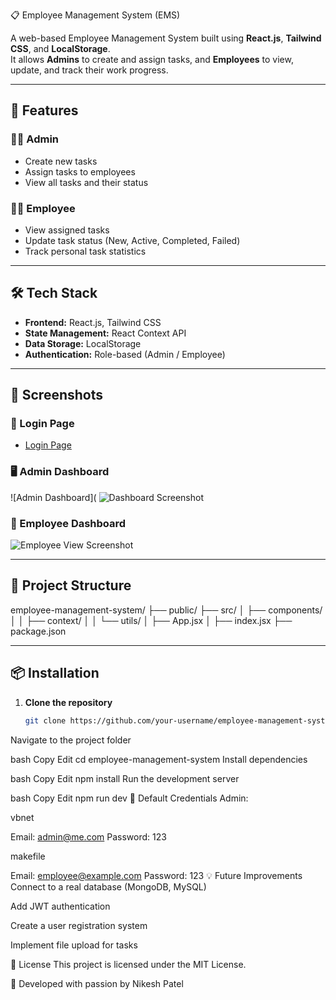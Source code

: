  📋 Employee Management System (EMS)

A web-based Employee Management System built using **React.js**, **Tailwind CSS**, and **LocalStorage**.  
It allows **Admins** to create and assign tasks, and **Employees** to view, update, and track their work progress.

---

## 🚀 Features

### 👩‍💼 Admin
- Create new tasks
- Assign tasks to employees
- View all tasks and their status

### 👨‍💻 Employee
- View assigned tasks
- Update task status (New, Active, Completed, Failed)
- Track personal task statistics

---

## 🛠 Tech Stack
- **Frontend:** React.js, Tailwind CSS
- **State Management:** React Context API
- **Data Storage:** LocalStorage
- **Authentication:** Role-based (Admin / Employee)

---

## 📸 Screenshots

### 🔑 Login Page
- [Login Page](https://github.com/Nikeshpatel04/ems/issues/2#issue-3308965620)


### 🖥 Admin Dashboard
![Admin Dashboard](
![Dashboard Screenshot](https://github.com/user-attachments/assets/8127eb61-fcdd-46bb-9d06-f819356b0aa2)


### 💼 Employee Dashboard
![Employee View Screenshot](https://github.com/user-attachments/assets/06eca084-3870-48a7-862c-c235033634e6)



---
## 📂 Project Structure


employee-management-system/
├── public/
├── src/
│ ├── components/
│ │ ├── context/
│ │ └── utils/
│ ├── App.jsx
│ ├── index.jsx
├── package.json




---

## 📦 Installation

1. **Clone the repository**
   ```bash
   git clone https://github.com/your-username/employee-management-system.git
Navigate to the project folder

bash
Copy
Edit
cd employee-management-system
Install dependencies

bash
Copy
Edit
npm install
Run the development server

bash
Copy
Edit
npm run dev
🔐 Default Credentials
Admin:

vbnet

Email: admin@me.com
Password: 123


makefile

Email: employee@example.com
Password: 123
💡 Future Improvements
Connect to a real database (MongoDB, MySQL)

Add JWT authentication

Create a user registration system

Implement file upload for tasks

📜 License
This project is licensed under the MIT License.

🖤 Developed with passion by Nikesh Patel
